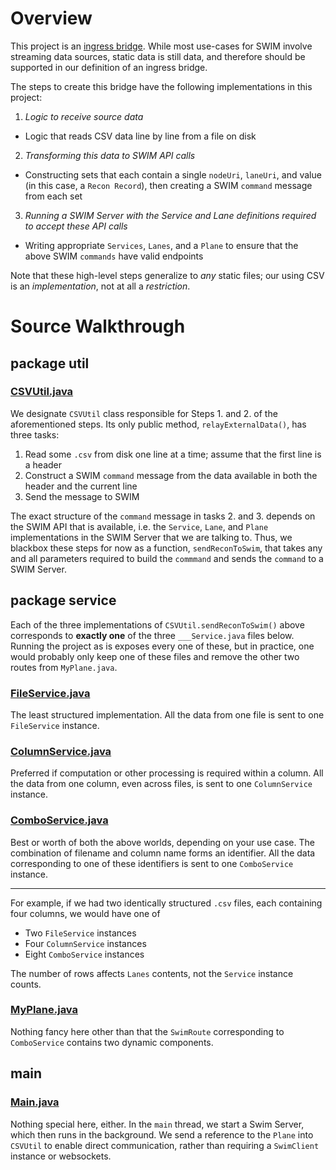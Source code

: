 # Overview

This project is an [ingress bridge](https://developer.swim.ai/bridges/ingress). While most use-cases for SWIM involve streaming data sources, static data is still data, and therefore should be supported in our definition of an ingress bridge.

The steps to create this bridge have the following implementations in this project:

1. *Logic to receive source data*
  * Logic that reads CSV data line by line from a file on disk
2. *Transforming this data to SWIM API calls*
  * Constructing sets that each contain a single `nodeUri`, `laneUri`, and value (in this case, a `Recon Record`), then creating a SWIM `command` message from each set
3. *Running a SWIM Server with the Service and Lane definitions required to accept these API calls*
  * Writing appropriate `Services`, `Lanes`, and a `Plane` to ensure that the above SWIM `commands` have valid endpoints

Note that these high-level steps generalize to *any* static files; our using CSV is an *implementation*, not at all a *restriction*.

# Source Walkthrough

## package util

### [CSVUtil.java](https://github.com/swimit/swim-academy/blob/master/bridges/csv/src/main/java/ai/swim/util/CSVUtil.java)

We designate `CSVUtil` class responsible for Steps 1. and 2. of the aforementioned steps. Its only public method, `relayExternalData()`, has three tasks:

1. Read some `.csv` from disk one line at a time; assume that the first line is a header
2. Construct a SWIM `command` message from the data available in both the header and the current line
3. Send the message to SWIM

The exact structure of the `command` message in tasks 2. and 3. depends on the SWIM API that is available, i.e. the `Service`, `Lane`, and `Plane` implementations in the SWIM Server that we are talking to. Thus, we blackbox these steps for now as a function, `sendReconToSwim`, that takes any and all parameters required to build the `commmand` and sends the `command` to a SWIM Server.

## package service

Each of the three implementations of `CSVUtil.sendReconToSwim()` above corresponds to **exactly one** of the three `___Service.java` files below. Running the project as is exposes every one of these, but in practice, one would probably only keep one of these files and remove the other two routes from `MyPlane.java`.

### [FileService.java](https://github.com/swimit/swim-academy/blob/master/bridges/csv/src/main/java/ai/swim/service/FileService.java)

The least structured implementation. All the data from one file is sent to one `FileService` instance.

### [ColumnService.java](https://github.com/swimit/swim-academy/blob/master/bridges/csv/src/main/java/ai/swim/service/ColumnService.java)

Preferred if computation or other processing is required within a column. All the data from one column, even across files, is sent to one `ColumnService` instance.

### [ComboService.java](https://github.com/swimit/swim-academy/blob/master/bridges/csv/src/main/java/ai/swim/service/ComboService.java)

Best or worth of both the above worlds, depending on your use case. The combination of filename and column name forms an identifier. All the data corresponding to one of these identifiers is sent to one `ComboService` instance.

---

For example, if we had two identically structured `.csv` files, each containing four columns, we would have one of

* Two `FileService` instances
* Four `ColumnService` instances
* Eight `ComboService` instances

The number of rows affects `Lanes` contents, not the `Service` instance counts.

### [MyPlane.java](https://github.com/swimit/swim-academy/blob/master/bridges/csv/src/main/java/ai/swim/service/MyPlane.java)

Nothing fancy here other than that the `SwimRoute` corresponding to `ComboService` contains two dynamic components.

## main

### [Main.java](https://github.com/swimit/swim-academy/blob/master/bridges/csv/src/main/java/ai/swim/Main.java)

Nothing special here, either. In the `main` thread, we start a Swim Server, which then runs in the background. We send a reference to the `Plane` into `CSVUtil` to enable direct communication, rather than requiring a `SwimClient` instance or websockets.
